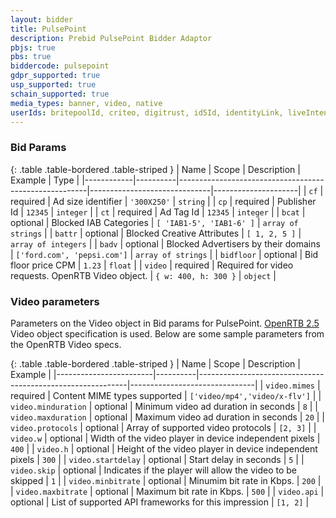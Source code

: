 ```yaml
---
layout: bidder
title: PulsePoint
description: Prebid PulsePoint Bidder Adaptor
pbjs: true
pbs: true
biddercode: pulsepoint
gdpr_supported: true
usp_supported: true
schain_supported: true
media_types: banner, video, native
userIds: britepoolId, criteo, digitrust, id5Id, identityLink, liveIntentId, parrableId, pubCommonId, unifiedId
---
```



### Bid Params

{: .table .table-bordered .table-striped }
| Name       | Scope    | Description                                           | Example                      | Type                |
|------------|----------|-------------------------------------------------------|------------------------------|---------------------|
| `cf`       | required | Ad size identifier                                    | `'300X250'`                  | `string`            |
| `cp`       | required | Publisher Id                                          | `12345`                      | `integer`           |
| `ct`       | required | Ad Tag Id                                             | `12345`                      | `integer`           |
| `bcat`     | optional | Blocked IAB Categories                                | `[ 'IAB1-5', 'IAB1-6' ]`     | `array of strings`  |
| `battr`    | optional | Blocked Creative Attributes                           | `[ 1, 2, 5 ]`                | `array of integers` |
| `badv`     | optional | Blocked Advertisers by their domains                  | `['ford.com', 'pepsi.com']`  | `array of strings`  |
| `bidfloor` | optional | Bid floor price CPM                                   | `1.23`                       | `float`             |
| `video`    | required | Required for video requests. OpenRTB Video object.    | `{ w: 400, h: 300 }`         | `object`            |

### Video parameters
Parameters on the Video object in Bid params for PulsePoint. [OpenRTB 2.5](https://www.iab.com/wp-content/uploads/2016/03/OpenRTB-API-Specification-Version-2-5-FINAL.pdf) Video object specification is used. Below are some sample parameters from the OpenRTB Video specs.


{: .table .table-bordered .table-striped }
| Name                   | Scope    | Description                                                | Example                       |
|------------------------|----------|------------------------------------------------------------|-------------------------------|
| `video.mimes`          | required | Content MIME types supported                               | `['video/mp4','video/x-flv']` |
| `video.minduration`    | optional | Minimum video ad duration in seconds                       | `8`                           |
| `video.maxduration`    | optional | Maximum video ad duration in seconds                       | `20`                          |
| `video.protocols`      | optional | Array of supported video protocols                         | `[2, 3]`                      |
| `video.w`              | optional | Width of the video player in device independent pixels     | `400`                         |
| `video.h`              | optional | Height of the video player in device independent pixels    | `300`                         |
| `video.startdelay`     | optional | Start delay in seconds                                     | `5`                           |
| `video.skip`           | optional | Indicates if the player will allow the video to be skipped | `1`                           |
| `video.minbitrate`     | optional | Minumim bit rate in Kbps.                                  | `200`                         |
| `video.maxbitrate`     | optional | Maximum bit rate in Kbps.                                  | `500`                         |
| `video.api`            | optional | List of supported API frameworks for this impression       | `[1, 2]`                      |

